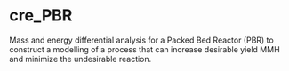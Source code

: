 # cre_PBR
Mass and energy differential analysis for a Packed Bed Reactor (PBR) to construct a modelling of
a process that can increase desirable yield MMH and minimize the undesirable reaction.
